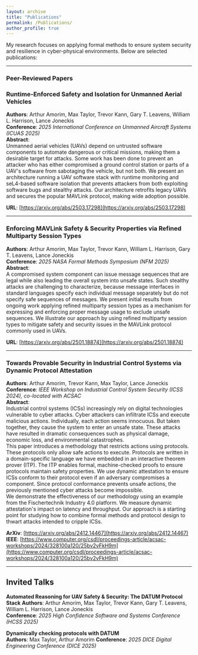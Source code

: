```yaml
---
layout: archive
title: "Publications"
permalink: /Publications/
author_profile: true
---
```



My research focuses on applying formal methods to ensure system security and resilience in cyber-physical environments. Below are selected publications:

---

### Peer-Reviewed Papers

### **Runtime-Enforced Safety and Isolation for Unmanned Aerial Vehicles**
**Authors**: Arthur Amorim, Max Taylor, Trevor Kann, Gary T. Leavens, William L. Harrison, Lance Joneckis  
**Conference**: *2025 International Conference on Unmanned Aircraft Systems (ICUAS 2025)*  
**Abstract**:  
Unmanned aerial vehicles (UAVs) depend on untrusted software components to automate dangerous or critical missions, making them a desirable target for attacks. Some work has been done to prevent an attacker who has either compromised a ground control station or parts of a UAV's software from sabotaging the vehicle, but not both. We present an architecture running a UAV software stack with runtime monitoring and seL4-based software isolation that prevents attackers from both exploiting software bugs and stealthy attacks. Our architecture retrofits legacy UAVs and secures the popular MAVLink protocol, making wide adoption possible.  

**URL**: [https://arxiv.org/abs/2503.17298](https://arxiv.org/abs/2503.17298)

---

### **Enforcing MAVLink Safety & Security Properties via Refined Multiparty Session Types**  
**Authors**: Arthur Amorim, Max Taylor, Trevor Kann, William L. Harrison, Gary T. Leavens, Lance Joneckis  
**Conference**: *2025 NASA Formal Methods Symposium (NFM 2025)*  
**Abstract**:  
A compromised system component can issue message sequences that are legal while also leading the overall system into unsafe states. Such stealthy attacks are challenging to characterize, because message interfaces in standard languages specify each individual message separately but do not specify safe sequences of messages. We present initial results from ongoing work applying refined multiparty session types as a mechanism for expressing and enforcing proper message usage to exclude unsafe sequences. We illustrate our approach by using refined multiparty session types to mitigate safety and security issues in the MAVLink protocol commonly used in UAVs.  

**URL**: [https://arxiv.org/abs/2501.18874](https://arxiv.org/abs/2501.18874)

---

### **Towards Provable Security in Industrial Control Systems via Dynamic Protocol Attestation**  
**Authors**: Arthur Amorim, Trevor Kann, Max Taylor, Lance Joneckis  
**Conference**: *IEEE Workshop on Industrial Control System Security (ICSS 2024), co-located with ACSAC*  
**Abstract**:  
Industrial control systems (ICSs) increasingly rely on digital technologies vulnerable to cyber attacks. Cyber attackers can infiltrate ICSs and execute malicious actions. Individually, each action seems innocuous. But taken together, they cause the system to enter an unsafe state. These attacks have resulted in dramatic consequences such as physical damage, economic loss, and environmental catastrophes.  
This paper introduces a methodology that restricts actions using protocols. These protocols only allow safe actions to execute. Protocols are written in a domain-specific language we have embedded in an interactive theorem prover (ITP). The ITP enables formal, machine-checked proofs to ensure protocols maintain safety properties. We use dynamic attestation to ensure ICSs conform to their protocol even if an adversary compromises a component. Since protocol conformance prevents unsafe actions, the previously mentioned cyber attacks become impossible.  
We demonstrate the effectiveness of our methodology using an example from the Fischertechnik Industry 4.0 platform. We measure dynamic attestation's impact on latency and throughput. Our approach is a starting point for studying how to combine formal methods and protocol design to thwart attacks intended to cripple ICSs.  

**ArXiv**: [https://arxiv.org/abs/2412.14467](https://arxiv.org/abs/2412.14467)  
**IEEE**: [https://www.computer.org/csdl/proceedings-article/acsac-workshops/2024/328100a120/25bv2vFkH9m](https://www.computer.org/csdl/proceedings-article/acsac-workshops/2024/328100a120/25bv2vFkH9m)

---

## Invited Talks
**Automated Reasoning for UAV Safety & Security: The DATUM Protocol Stack** 
**Authors**: Arthur Amorim, Max Taylor, Trevor Kann, Gary T. Leavens, William L. Harrison, Lance Joneckis  
**Conference**: *2025 High Confidence Software and Systems Conference (HCSS 2025)*  

**Dynamically checking protocols with DATUM**  
**Authors**: Max Taylor, Arthur Amorim
**Conference**: *2025 DICE Digital Engineering Conference (DICE 2025)*  







